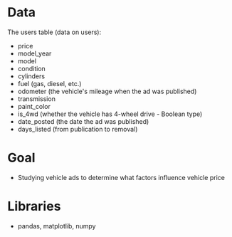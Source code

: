 
# Data
The users table (data on users):
- price
- model_year
- model
- condition
- cylinders
- fuel (gas, diesel, etc.)
- odometer (the vehicle's mileage when the ad was published)
- transmission
- paint_color
- is_4wd (whether the vehicle has 4-wheel drive - Boolean type)
- date_posted (the date the ad was published)
- days_listed (from publication to removal)


# Goal
- Studying vehicle ads to determine what factors influence vehicle price


# Libraries
- pandas, matplotlib, numpy


